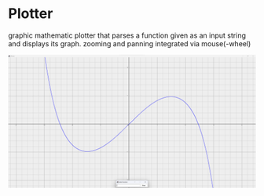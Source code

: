 # Plotter
graphic mathematic plotter that parses a function given as an input string and displays its graph.
zooming and panning integrated via mouse(-wheel)

![Screenshot](Screenshot.png)
